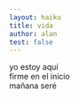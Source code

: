 ```yaml
---
layout: haiku
title: vida
author: alan
test: false
---
```


yo estoy aquí <br>
firme en el inicio <br>
mañana seré <br>